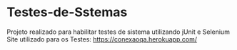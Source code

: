 # Testes-de-Sstemas
 Projeto realizado para habilitar testes de sistema utilizando jUnit e Selenium <br>
Site utilizado para os Testes: https://conexaoqa.herokuapp.com/
